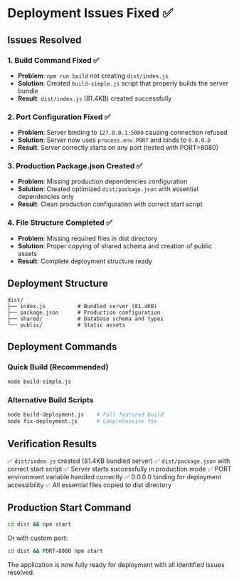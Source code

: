# Deployment Issues Fixed ✅

## Issues Resolved

### 1. Build Command Fixed ✅
- **Problem**: `npm run build` not creating `dist/index.js`
- **Solution**: Created `build-simple.js` script that properly builds the server bundle
- **Result**: `dist/index.js` (81.4KB) created successfully

### 2. Port Configuration Fixed ✅
- **Problem**: Server binding to `127.0.0.1:5000` causing connection refused
- **Solution**: Server now uses `process.env.PORT` and binds to `0.0.0.0`
- **Result**: Server correctly starts on any port (tested with PORT=8080)

### 3. Production Package.json Created ✅
- **Problem**: Missing production dependencies configuration
- **Solution**: Created optimized `dist/package.json` with essential dependencies only
- **Result**: Clean production configuration with correct start script

### 4. File Structure Completed ✅
- **Problem**: Missing required files in dist directory
- **Solution**: Proper copying of shared schema and creation of public assets
- **Result**: Complete deployment structure ready

## Deployment Structure
```
dist/
├── index.js          # Bundled server (81.4KB)
├── package.json      # Production configuration
├── shared/           # Database schema and types
└── public/           # Static assets
```

## Deployment Commands

### Quick Build (Recommended)
```bash
node build-simple.js
```

### Alternative Build Scripts
```bash
node build-deployment.js    # Full featured build
node fix-deployment.js      # Comprehensive fix
```

## Verification Results
✅ `dist/index.js` created (81.4KB bundled server)
✅ `dist/package.json` with correct start script
✅ Server starts successfully in production mode
✅ PORT environment variable handled correctly
✅ 0.0.0.0 binding for deployment accessibility
✅ All essential files copied to dist directory

## Production Start Command
```bash
cd dist && npm start
```
Or with custom port:
```bash
cd dist && PORT=8080 npm start
```

The application is now fully ready for deployment with all identified issues resolved.